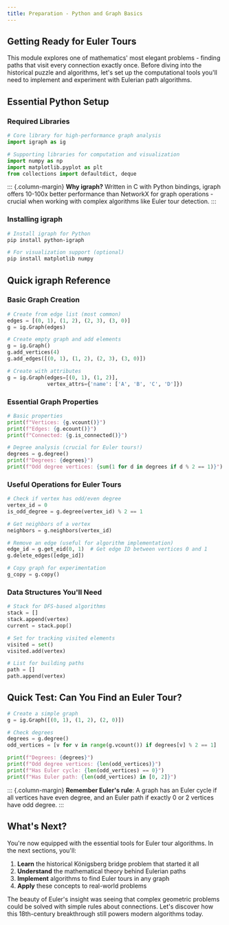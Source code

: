 ```yaml
---
title: Preparation - Python and Graph Basics
---
```


## Getting Ready for Euler Tours

This module explores one of mathematics' most elegant problems - finding paths that visit every connection exactly once. Before diving into the historical puzzle and algorithms, let's set up the computational tools you'll need to implement and experiment with Eulerian path algorithms.

## Essential Python Setup

### Required Libraries

```python
# Core library for high-performance graph analysis
import igraph as ig

# Supporting libraries for computation and visualization  
import numpy as np
import matplotlib.pyplot as plt
from collections import defaultdict, deque
```

::: {.column-margin}
**Why igraph?** Written in C with Python bindings, igraph offers 10-100x better performance than NetworkX for graph operations - crucial when working with complex algorithms like Euler tour detection.
:::

### Installing igraph

```bash
# Install igraph for Python
pip install python-igraph

# For visualization support (optional)
pip install matplotlib numpy
```

## Quick igraph Reference

### Basic Graph Creation

```python
# Create from edge list (most common)
edges = [(0, 1), (1, 2), (2, 3), (3, 0)]
g = ig.Graph(edges)

# Create empty graph and add elements
g = ig.Graph()
g.add_vertices(4)
g.add_edges([(0, 1), (1, 2), (2, 3), (3, 0)])

# Create with attributes
g = ig.Graph(edges=[(0, 1), (1, 2)], 
             vertex_attrs={'name': ['A', 'B', 'C', 'D']})
```

### Essential Graph Properties

```python
# Basic properties
print(f"Vertices: {g.vcount()}")
print(f"Edges: {g.ecount()}")
print(f"Connected: {g.is_connected()}")

# Degree analysis (crucial for Euler tours!)
degrees = g.degree()
print(f"Degrees: {degrees}")
print(f"Odd degree vertices: {sum(1 for d in degrees if d % 2 == 1)}")
```

### Useful Operations for Euler Tours

```python
# Check if vertex has odd/even degree
vertex_id = 0
is_odd_degree = g.degree(vertex_id) % 2 == 1

# Get neighbors of a vertex
neighbors = g.neighbors(vertex_id)

# Remove an edge (useful for algorithm implementation)
edge_id = g.get_eid(0, 1)  # Get edge ID between vertices 0 and 1
g.delete_edges([edge_id])

# Copy graph for experimentation
g_copy = g.copy()
```

### Data Structures You'll Need

```python
# Stack for DFS-based algorithms
stack = []
stack.append(vertex)
current = stack.pop()

# Set for tracking visited elements
visited = set()
visited.add(vertex)

# List for building paths
path = []
path.append(vertex)
```

## Quick Test: Can You Find an Euler Tour?

```python
# Create a simple graph
g = ig.Graph([(0, 1), (1, 2), (2, 0)])

# Check degrees
degrees = g.degree()
odd_vertices = [v for v in range(g.vcount()) if degrees[v] % 2 == 1]

print(f"Degrees: {degrees}")
print(f"Odd degree vertices: {len(odd_vertices)}")
print(f"Has Euler cycle: {len(odd_vertices) == 0}")
print(f"Has Euler path: {len(odd_vertices) in [0, 2]}")
```

::: {.column-margin}
**Remember Euler's rule**: A graph has an Euler cycle if all vertices have even degree, and an Euler path if exactly 0 or 2 vertices have odd degree.
:::

## What's Next?

You're now equipped with the essential tools for Euler tour algorithms. In the next sections, you'll:

1. **Learn** the historical Königsberg bridge problem that started it all
2. **Understand** the mathematical theory behind Eulerian paths  
3. **Implement** algorithms to find Euler tours in any graph
4. **Apply** these concepts to real-world problems

The beauty of Euler's insight was seeing that complex geometric problems could be solved with simple rules about connections. Let's discover how this 18th-century breakthrough still powers modern algorithms today.